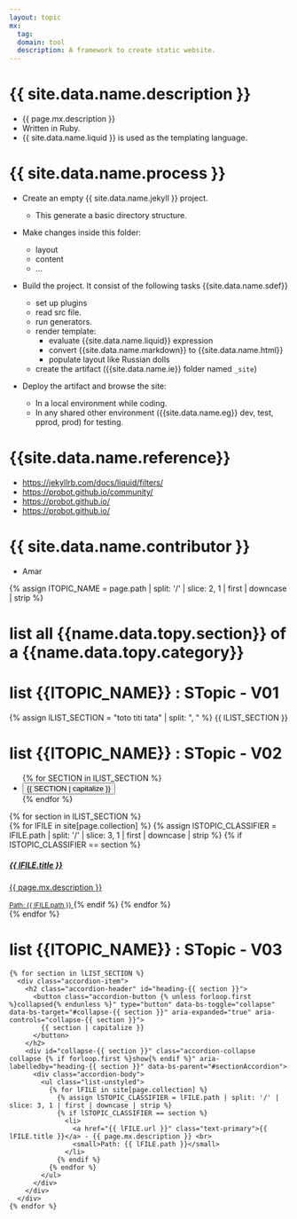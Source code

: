 ```yaml
---
layout: topic
mx:
  tag: 
  domain: tool
  description: A framework to create static website.
---
```



# {{ site.data.name.description }}
- {{ page.mx.description }}
- Written in Ruby.
- {{ site.data.name.liquid }} is used as the templating language.


# {{ site.data.name.process }}
- Create an empty {{ site.data.name.jekyll }} project.
  - This generate a basic directory structure.

- Make changes inside this folder:
  - layout
  - content  
  - ...

- Build the project. It consist of the  following tasks {{site.data.name.sdef}}
  - set up plugins
  - read src file.
  - run generators.
  - render template:
    - evaluate {{site.data.name.liquid}} expression
    - convert {{site.data.name.markdown}} to {{site.data.name.html}}
    - populate layout like Russian dolls
  - create the artifact ({{site.data.name.ie}} folder named `_site`)
- Deploy the artifact and browse the site:
  - In a local environment while coding.
  - In any shared other environment ({{site.data.name.eg}} dev, test, pprod, prod) for testing.


# {{site.data.name.reference}}
- https://jekyllrb.com/docs/liquid/filters/
- https://probot.github.io/community/
- https://probot.github.io/
- https://probot.github.io/

# {{ site.data.name.contributor }}
- Amar

<!-- define var -->
{% assign lTOPIC_NAME    = page.path | split: '/' | slice: 2, 1 | first | downcase | strip %}

# list all {{name.data.topy.section}} of a {{name.data.topy.category}}

# list {{lTOPIC_NAME}} : STopic - V01


<!-- define var -->
{% assign lLIST_SECTION = "toto titi tata" | split: ", " %}
{{ lLIST_SECTION }}


# list {{lTOPIC_NAME}} : STopic - V02

<div class="container my-4">
  <!-- Navigation Tabs -->
  <ul class="nav nav-tabs" id="myTab" role="tablist">
    {% for SECTION in lLIST_SECTION %}
    <li class="nav-item" role="presentation">
        <button class="nav-link {% if forloop.first %}active{% endif %}" id="{{ SECTION }}-tab" data-bs-toggle="tab" data-bs-target="#{{ SECTION }}" type="button" role="tab" aria-controls="{{ SECTION }}" aria-selected="true">
        {{ SECTION | capitalize }}
        </button>
      </li>
    {% endfor %}
  </ul>

  <!-- Tab Content -->
  <div class="tab-content" id="myTabContent">
    {% for section in lLIST_SECTION %}
      <div class="tab-pane fade {% if forloop.first %}show active{% endif %}" id="{{ section }}" role="tabpanel" aria-labelledby="{{ section }}-tab">
        <div class="list-group mt-3">
          {% for lFILE in site[page.collection] %}
            {% assign lSTOPIC_CLASSIFIER = lFILE.path | split: '/' | slice: 3, 1 | first | downcase | strip %}
            {% if lSTOPIC_CLASSIFIER == section %}
              <a href="{{ lFILE.url }}" class="list-group-item list-group-item-action">
                <h5 class="mb-1">{{ lFILE.title }}</h5>
                <p class="mb-1">{{ page.mx.description }}</p>
                <small>Path: {{ lFILE.path }}</small>
              </a>
            {% endif %}
          {% endfor %}
        </div>
      </div>
    {% endfor %}
  </div>
</div>

# list {{lTOPIC_NAME}} : STopic - V03

<div class="container my-4">
  <div class="accordion" id="sectionAccordion">
    
    {% for section in lLIST_SECTION %}
      <div class="accordion-item">
        <h2 class="accordion-header" id="heading-{{ section }}">
          <button class="accordion-button {% unless forloop.first %}collapsed{% endunless %}" type="button" data-bs-toggle="collapse" data-bs-target="#collapse-{{ section }}" aria-expanded="true" aria-controls="collapse-{{ section }}">
            {{ section | capitalize }}
          </button>
        </h2>
        <div id="collapse-{{ section }}" class="accordion-collapse collapse {% if forloop.first %}show{% endif %}" aria-labelledby="heading-{{ section }}" data-bs-parent="#sectionAccordion">
          <div class="accordion-body">
            <ul class="list-unstyled">
              {% for lFILE in site[page.collection] %}
                {% assign lSTOPIC_CLASSIFIER = lFILE.path | split: '/' | slice: 3, 1 | first | downcase | strip %}
                {% if lSTOPIC_CLASSIFIER == section %}
                  <li>
                    <a href="{{ lFILE.url }}" class="text-primary">{{ lFILE.title }}</a> - {{ page.mx.description }} <br>
                    <small>Path: {{ lFILE.path }}</small>
                  </li>
                {% endif %}
              {% endfor %}
            </ul>
          </div>
        </div>
      </div>
    {% endfor %}
  </div>
</div>


